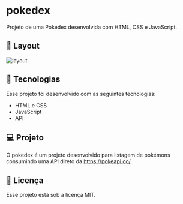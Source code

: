 # pokedex
Projeto de uma Pokédex desenvolvida com HTML, CSS e JavaScript.



## 🔖 Layout
![layout](https://github.com/DiogoBelo69/pokedex/blob/main/images/Sem%20t%C3%ADtulo.png)



## 🚀 Tecnologias

Esse projeto foi desenvolvido com as seguintes tecnologias:

- HTML e CSS
- JavaScript 
- API

## 💻 Projeto

O pokedex é um projeto desenvolvido para listagem de pokémons consumindo uma API direto da https://pokeapi.co/.

## :memo: Licença

Esse projeto está sob a licença MIT.
